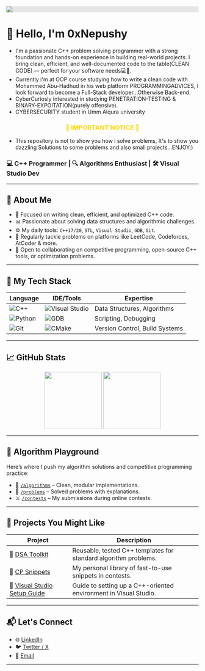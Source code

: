 <img style="display: block;-webkit-user-select: none;margin: auto;background-color: hsl(0, 0%, 90%);" src="https://media0.giphy.com/media/v1.Y2lkPTc5MGI3NjExZjFldTVwYmd5ejZ0NWNzM3R2Y3VnZHBja2VrcHF4OWkzdHpxNmtmdSZlcD12MV9pbnRlcm5hbF9naWZfYnlfaWQmY3Q9Zw/QNFhOolVeCzPQ2Mx85/giphy.gif">




# 👋 Hello, I'm 0xNepushy
- I'm a passionate C++ problem solving programmer with a strong foundation and hands-on experience in building real-world projects. I bring clean, efficient, and well-documented code to the table(CLEAN CODE) — perfect for your software needs💻🚀.
- Currently i'm at OOP course studying how to write a clean code with Mohammed Abu-Hadhud in his web platform PROGRAMMINGADVICES, I look forward to become a Full-Stack developer...Otherwise Back-end.
- CyberCuriosly interested in studying PENETRATION-TESTING & BINARY-EXPOITATION(purely offensive).
- CYBERSECURITY student in Umm Alqura university

<h3 align="center" style="color:#FFD700;">🚨 IMPORTANT NOTICE 🚨</h3>

- This repository is not to show you how i solve problems, It's to show you dazzling Solutions to some problems and also small projects...ENJOY;)


### 💻 C++ Programmer | 🔍 Algorithms Enthusiast | 🛠 Visual Studio Dev

---

## 🧠 About Me

- 🎯 Focused on writing clean, efficient, and optimized C++ code.
- 📊 Passionate about solving data structures and algorithmic challenges.
- ⚙️ My daily tools: `C++17/20`, `STL`, `Visual Studio`, `GDB`, `Git`.
- 🧩 Regularly tackle problems on platforms like LeetCode, Codeforces, AtCoder & more.
- 💬 Open to collaborating on competitive programming, open-source C++ tools, or optimization problems.

---

## 🚀 My Tech Stack

| Language | IDE/Tools | Expertise |
|----------|-----------|-----------|
| ![C++](https://img.shields.io/badge/C++-00599C?style=flat&logo=c%2B%2B&logoColor=white) | ![Visual Studio](https://img.shields.io/badge/Visual_Studio-5C2D91?style=flat&logo=visual%20studio&logoColor=white) | Data Structures, Algorithms |
| ![Python](https://img.shields.io/badge/Python-3776AB?style=flat&logo=python&logoColor=white) | ![GDB](https://img.shields.io/badge/GDB-000000?style=flat&logo=gnu&logoColor=white) | Scripting, Debugging |
| ![Git](https://img.shields.io/badge/Git-F05032?style=flat&logo=git&logoColor=white) | ![CMake](https://img.shields.io/badge/CMake-064F8C?style=flat&logo=cmake&logoColor=white) | Version Control, Build Systems |

---

## 📈 GitHub Stats

<p align="center">
  <img src="https://github-readme-stats.vercel.app/api?username=your-github-username&show_icons=true&hide_title=true&count_private=true&hide=issues&theme=tokyonight" height="150"/>
  <img src="https://github-readme-stats.vercel.app/api/top-langs/?username=your-github-username&layout=compact&theme=tokyonight" height="150"/>
</p>

---

## 🧪 Algorithm Playground

Here’s where I push my algorithm solutions and competitive programming practice:

- 📁 [`/algorithms`](https://github.com/your-github-username/algorithms) – Clean, modular implementations.
- 🧠 [`/problems`](https://github.com/your-github-username/problems) – Solved problems with explanations.
- ⚔️ [`/contests`](https://github.com/your-github-username/contests) – My submissions during online contests.

---

## 📌 Projects You Might Like

| Project | Description |
|--------|-------------|
| 🔹 [DSA Toolkit](https://github.com/your-github-username/dsa-toolkit) | Reusable, tested C++ templates for standard algorithm problems. |
| 🔹 [CP Snippets](https://github.com/your-github-username/cp-snippets) | My personal library of fast-to-use snippets in contests. |
| 🔹 [Visual Studio Setup Guide](https://github.com/your-github-username/vs-cpp-setup) | Guide to setting up a C++-oriented environment in Visual Studio. |

---

## 📬 Let's Connect

- 🌐 [LinkedIn](https://linkedin.com/in/yourname)
- 🐦 [Twitter / X](https://twitter.com/yourhandle)
- 💌 [Email](mailto:yourname@example.com)

---
